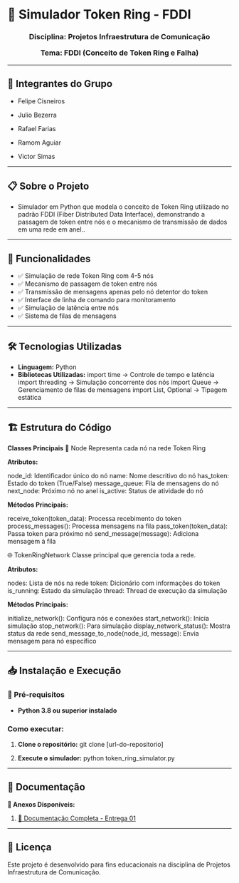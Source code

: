 # 🔄 Simulador Token Ring - FDDI

<h3 align="center">
Disciplina: Projetos Infraestrutura de Comunicação
  
Tema: FDDI (Conceito de Token Ring e Falha)
</h3>

---

## 👥 Integrantes do Grupo

- Felipe Cisneiros

- Julio Bezerra

- Rafael Farias

- Ramom Aguiar

- Victor Simas

---

## 📋 Sobre o Projeto

- Simulador em Python que modela o conceito de Token Ring utilizado no padrão FDDI (Fiber Distributed Data Interface), demonstrando a passagem de token entre nós e o mecanismo de transmissão de dados em uma rede em anel..  

---

## 🚀 Funcionalidades

- ✅ Simulação de rede Token Ring com 4-5 nós
- ✅ Mecanismo de passagem de token entre nós
- ✅ Transmissão de mensagens apenas pelo nó detentor do token 
- ✅ Interface de linha de comando para monitoramento
- ✅ Simulação de latência entre nós
- ✅ Sistema de filas de mensagens


---

## 🛠️ Tecnologias Utilizadas

- **Linguagem:**
  Python 
- **Bibliotecas Utilizadas:**
   import time -> Controle de tempo e latência
   import threading -> Simulação concorrente dos nós
   import Queue -> Gerenciamento de filas de mensagens
   import List, Optional -> Tipagem estática
  
---

## 🏗 Estrutura do Código

**Classes Principais**
🎯 Node
Representa cada nó na rede Token Ring

**Atributos:**

node_id: Identificador único do nó
name: Nome descritivo do nó
has_token: Estado do token (True/False)
message_queue: Fila de mensagens do nó
next_node: Próximo nó no anel
is_active: Status de atividade do nó

**Métodos Principais:**

receive_token(token_data): Processa recebimento do token
process_messages(): Processa mensagens na fila
pass_token(token_data): Passa token para próximo nó
send_message(message): Adiciona mensagem à fila

🌐 TokenRingNetwork
Classe principal que gerencia toda a rede.

**Atributos:**

nodes: Lista de nós na rede
token: Dicionário com informações do token
is_running: Estado da simulação
thread: Thread de execução da simulação

**Métodos Principais:**

initialize_network(): Configura nós e conexões
start_network(): Inicia simulação
stop_network(): Para simulação
display_network_status(): Mostra status da rede
send_message_to_node(node_id, message): Envia mensagem para nó específico

---

## 📥 Instalação e Execução

### 🧩 Pré-requisitos

- **Python 3.8 ou superior instalado** 

### Como executar:

1. **Clone o repositório:** 
   git clone [url-do-repositorio]

   
2. **Execute o simulador:**
python token_ring_simulator.py

---

## 📄 Documentação

**📎 Anexos Disponíveis:**
 1. [📄 Documentação Completa - Entrega 01](https://docs.google.com/document/d/1OjXsGWlRVC4G7oisoF2WypfzSHeCLp3V9NUsJucnPAM/edit?usp=sharing)
 
---

## 📜 Licença
Este projeto é desenvolvido para fins educacionais na disciplina de Projetos Infraestrutura de Comunicação.

